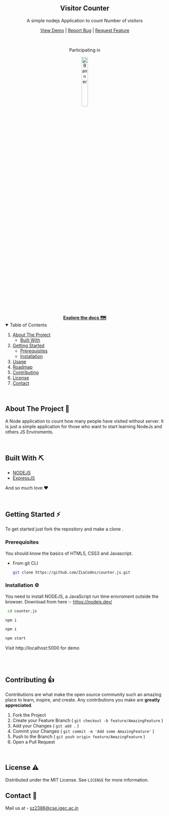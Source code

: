<div align="center">
  <h2 align="center">Visitor Counter</h2>
   <p align="center">
    A simple nodejs Application to count Number of visitors
  </p>
  <p>
      <a href="#">View Demo</a>
      |
      <a href="#">Report Bug</a>
      |
      <a href="#">Request Feature</a>
    </p>
</div>
<br />
<p align="center">Participating in</p>
<div align="center"><a href="https://jwoc.tech/"><img src="https://d33wubrfki0l68.cloudfront.net/710cb0d537d2e7fa6246445c0977ecc994f05f5a/6a3b4/assets/img/jwoc_logo.svg" alt="Banner" width="20%"/></a></div>

<!-- PROJECT LOGO -->
<br />
<div align="center">
  <br />
  <a href="#"><strong>Explore the docs 🗺️</strong></a>
</div>

<!-- TABLE OF CONTENTS -->
<details open="open">
  <summary>Table of Contents</summary>
  <ol>
    <li>
      <a href="#about-the-project">About The Project</a>
      <ul>
        <li><a href="#built-with">Built With</a></li>
      </ul>
    </li>
    <li>
      <a href="#getting-started">Getting Started</a>
      <ul>
        <li><a href="#prerequisites">Prerequisites</a></li>
        <li><a href="#installation">Installation</a></li>
      </ul>
    </li>
    <li><a href="#usage">Usage</a></li>
    <li><a href="#roadmap">Roadmap</a></li>
    <li><a href="#contributing">Contributing</a></li>
    <li><a href="#license">License</a></li>
    <li><a href="#contact">Contact</a></li>
  </ol>
</details>

<!-- ABOUT THE PROJECT -->
<br />

## About The Project 📍

A Node application to count how many people have visited without server. It is just a simple application for those who want to start learning NodeJs and others JS Enviroments.

<br />

## Built With ⛏️

- [NODEJS](https://nodejs.dev/learn)
- [ExpressJS](https://expressjs.com/)


And so much love ❤️
<!-- GETTING STARTED -->

<br />

## Getting Started ⚡️

To get started just fork the repository and make a clone .

### Prerequisites

You should know the basics of HTML5, CSS3 and Javascript.

- From git CLI
  ```sh
  git clone https://github.com/ZiaCodes/counter.js.git
  ```

### Installation ⚙️

You need to install NODEJS, a JavaScript run time enivroment outside the browser. Download from here :- https://nodejs.dev/

 ```sh
  cd counter.js
  ```
  
  ```sh
  npm i
  ```
  
  ```sh
  npm i
  ```
  
   ```sh
  npm start
  ```
  
  Visit http://localhost:5000 for demo
  

<!-- USAGE EXAMPLES -->

<br />



<!-- CONTRIBUTING -->
<br />

## Contributing 👍

Contributions are what make the open source community such an amazing place to learn, inspire, and create. Any contributions you make are **greatly appreciated**.

1. Fork the Project
2. Create your Feature Branch ( `git checkout -b feature/AmazingFeature` )
3. Add your Changes ( `git add .` )
4. Commit your Changes ( `git commit -m 'Add some AmazingFeature'` )
5. Push to the Branch ( `git push origin feature/AmazingFeature` )
6. Open a Pull Request

<!-- LICENSE -->
<br />

## License ⚠️

Distributed under the MIT License. See `LICENSE` for more information.

<!-- CONTACT -->

## Contact 📧

Mail us at - sz2386@cse.jgec.ac.in
